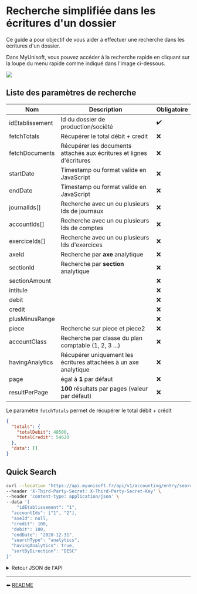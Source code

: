 # Recherche simplifiée dans les écritures d'un dossier

Ce guide a pour objectif de vous aider à effectuer une recherche dans les écritures d'un dossier.

Dans MyUnisoft, vous pouvez accéder à la recherche rapide en cliquant sur la loupe du menu rapide comme indiqué dans l'image ci-dessous.

![](./images/quick_search.jpg)

## Liste des paramètres de recherche

| Nom | Description | Obligatoire |
|---|---|---|
|idEtablissement|Id du dossier de production/société|✔️|
|fetchTotals|Récupérer le total débit + credit|❌|
|fetchDocuments|Récupérer les documents attachés aux écritures et lignes d'écritures|❌|
|startDate|Timestamp ou format valide en JavaScript|❌|
|endDate|Timestamp ou format valide en JavaScript|❌|
|journalIds[]|Recherche avec un ou plusieurs Ids de journaux|❌|
|accountIds[]|Recherche avec un ou plusieurs Ids de comptes|❌|
|exerciceIds[]|Recherche avec un ou plusieurs Ids d'exercices|❌|
|axeId|Recherche par **axe** analytique|❌|
|sectionId|Recherche par **section** analytique|❌|
|sectionAmount||❌|
|intitule||❌|
|debit||❌|
|credit||❌|
|plusMinusRange||❌|
|piece|Recherche sur piece et piece2|❌|
|accountClass|Recherche par classe du plan comptable (1, 2, 3 ...)|❌|
|havingAnalytics|Récupérer uniquement les écritures attachées à un axe analytique|❌|
|page|égal à **1** par défaut|❌|
|resultPerPage|**100** résultats par pages (valeur par défaut)|❌|

Le paramètre `fetchTotals` permet de récupérer le total débit + crédit

```json
{
  "totals": {
    "totalDebit": 48500,
    "totalCredit": 54620
  },
  "data": []
}
```

## Quick Search

```bash
curl --location 'https://api.myunisoft.fr/api/v1/accounting/entry/search' \
--header 'X-Third-Party-Secret: X-Third-Party-Secret-Key' \
--header 'content-type: application/json' \
--data '{
	"idEtablissement": "1",
  "accountIds": ["1", "2"],
  "axeId": null,
  "credit": 100,
  "debit": 100,
  "endDate": "2020-12-31",
  "searchType": "analytics",
  "havingAnalytics": true,
  "sortByDirection": "DESC"
}'
```

<details>
  <summary>Retour JSON de l'API</summary>

  ```json
    {
      "data": [
        {
          "ligneEcriture_piece": null,
          "ligneEcriture_piece_2": "0000",
          "ligneEcriture_lettrage": null,
          "ligneEcriture_debit": "0",
          "ligneEcriture_credit": "14.62",
          "journal_code": "20",
          "id_etablissement": "5300",
          "id_ecriture": "46889055",
          "date_comptabilisation": "2020-12-30T23:00:00.000Z",
          "date_piece": "2020-12-30T23:00:00.000Z",
          "id_axe": null,
          "code_axe": null,
          "label_axe": null,
          "id_journal": "128926",
          "intitule_journal": "JOURNAL D' OD",
          "no_compte": "280500",
          "id_compte": "6393513",
          "intitule_ligne": "DOT. AMORT. 12/2020",
          "idligneecriture": "141757599",
          "date_echeance": null,
          "id_exercice": "29623",
          "exercice_date_debut": "2019-12-31T23:00:00.000Z",
          "exercice_date_fin": "2020-12-30T23:00:00.000Z",
          "type_reglement_name": null,
          "type_reglement_abbreviation": null,
          "analytics": null
        },
        // ...
        {
          "ligneEcriture_piece": null,
          "ligneEcriture_piece_2": "0000",
          "ligneEcriture_lettrage": null,
          "ligneEcriture_debit": "2.1",
          "ligneEcriture_credit": "0",
          "journal_code": "20",
          "id_etablissement": "5300",
          "id_ecriture": "46889057",
          "date_comptabilisation": "2020-12-30T23:00:00.000Z",
          "date_piece": "2020-12-30T23:00:00.000Z",
          "id_axe": null,
          "code_axe": null,
          "label_axe": null,
          "id_journal": "128926",
          "intitule_journal": "JOURNAL D' OD",
          "no_compte": "681000",
          "id_compte": "6393510",
          "intitule_ligne": "DOT. AMORT. 12/2020",
          "idligneecriture": "141757603",
          "date_echeance": null,
          "id_exercice": "29623",
          "exercice_date_debut": "2019-12-31T23:00:00.000Z",
          "exercice_date_fin": "2020-12-30T23:00:00.000Z",
          "type_reglement_name": null,
          "type_reglement_abbreviation": null,
          "analytics": null
        }
      ]
    }
  ```
</details>

---

⬅️ [README](../README.md)
